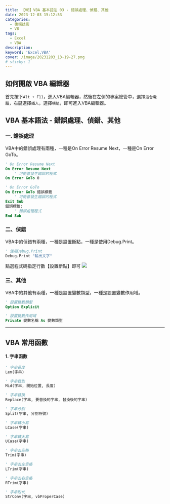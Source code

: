 ```yaml
---
title: 【VB】VBA 基本語法 03 - 錯誤處理、偵錯、其他
date: 2023-12-03 15:12:53
categories: 
  - 後端技術
  - VB
tags: 
  - Excel
  - VBA
description:
keyword: 'Excel,VBA'
cover: /image/20231203_13-19-27.png
# sticky: 1
---
```


## 如何開啟 VBA 編輯器
首先按下```Alt + F11```，進入VBA編輯器，然後在左側的專案總管中，選擇```這台電腦```，右鍵選擇```插入```，選擇```模組```，即可進入VBA編輯器。

## VBA 基本語法 - 錯誤處理、偵錯、其他
### 一. 錯誤處理
VBA中的錯誤處理有兩種，一種是On Error Resume Next，一種是On Error GoTo。
```vb
' On Error Resume Next
On Error Resume Next
    ' 可能會發生錯誤的程式
On Error GoTo 0
```
```vb
' On Error GoTo
On Error GoTo 錯誤標籤
    ' 可能會發生錯誤的程式
Exit Sub
錯誤標籤:
    ' 錯誤處理程式
End Sub
```
### 二、偵錯
VBA中的偵錯有兩種，一種是設置斷點，一種是使用Debug.Print。
```vb
' 使用Debug.Print
Debug.Print "輸出文字"
```

點選程式碼指定行數【設置斷點】即可
![](/image/20231203_14-01-08.png)

### 三、其他
VBA中的其他有兩種，一種是設置變數類型，一種是設置變數作用域。
```vb
' 設置變數類型
Option Explicit
```
```vb
' 設置變數作用域
Private 變數名稱 As 變數類型
```

--- 

## VBA 常用函數
#### 1. 字串函數
```vb
' 字串長度
Len(字串)
```
```vb
' 字串截取
Mid(字串, 開始位置, 長度)
```
```vb
' 字串替換
Replace(字串, 要替換的字串, 替換後的字串)
```
```vb
' 字串分割
Split(字串, 分割符號)
```
```vb
' 字串轉小寫
LCase(字串)
```
```vb
' 字串轉大寫
UCase(字串)
```
```vb
' 字串去空格
Trim(字串)
```
```vb
' 字串去左空格
LTrim(字串)
```
```vb
' 字串去右空格
RTrim(字串)
```
```vb
' 字串取代
StrConv(字串, vbProperCase)
```
